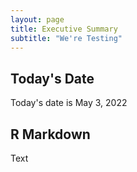 ```yaml
---
layout: page
title: Executive Summary
subtitle: "We're Testing"
---
```


## Today's Date
Today's date is May 3, 2022

## R Markdown

Text
```{r}

```
